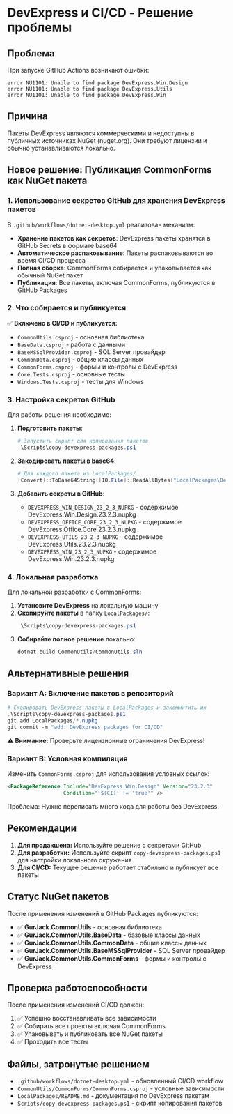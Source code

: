 # DevExpress и CI/CD - Решение проблемы

## Проблема
При запуске GitHub Actions возникают ошибки:
```
error NU1101: Unable to find package DevExpress.Win.Design
error NU1101: Unable to find package DevExpress.Utils
error NU1101: Unable to find package DevExpress.Win
```

## Причина
Пакеты DevExpress являются коммерческими и недоступны в публичных источниках NuGet (nuget.org). Они требуют лицензии и обычно устанавливаются локально.

## Новое решение: Публикация CommonForms как NuGet пакета

### 1. Использование секретов GitHub для хранения DevExpress пакетов

В `.github/workflows/dotnet-desktop.yml` реализован механизм:

- **Хранение пакетов как секретов**: DevExpress пакеты хранятся в GitHub Secrets в формате base64
- **Автоматическое распаковывание**: Пакеты распаковываются во время CI/CD процесса
- **Полная сборка**: CommonForms собирается и упаковывается как обычный NuGet пакет
- **Публикация**: Все пакеты, включая CommonForms, публикуются в GitHub Packages

### 2. Что собирается и публикуется

✅ **Включено в CI/CD и публикуется:**
- `CommonUtils.csproj` - основная библиотека
- `BaseData.csproj` - работа с данными
- `BaseMSSqlProvider.csproj` - SQL Server провайдер
- `CommonData.csproj` - общие классы данных
- `CommonForms.csproj` - формы и контролы с DevExpress
- `Core.Tests.csproj` - основные тесты
- `Windows.Tests.csproj` - тесты для Windows

### 3. Настройка секретов GitHub

Для работы решения необходимо:

1. **Подготовить пакеты**:
   ```powershell
   # Запустить скрипт для копирования пакетов
   .\Scripts\copy-devexpress-packages.ps1
   ```

2. **Закодировать пакеты в base64**:
   ```powershell
   # Для каждого пакета из LocalPackages/
   [Convert]::ToBase64String([IO.File]::ReadAllBytes("LocalPackages\DevExpress.Win.Design.23.2.3.nupkg"))
   ```

3. **Добавить секреты в GitHub**:
   - `DEVEXPRESS_WIN_DESIGN_23_2_3_NUPKG` - содержимое DevExpress.Win.Design.23.2.3.nupkg
   - `DEVEXPRESS_OFFICE_CORE_23_2_3_NUPKG` - содержимое DevExpress.Office.Core.23.2.3.nupkg
   - `DEVEXPRESS_UTILS_23_2_3_NUPKG` - содержимое DevExpress.Utils.23.2.3.nupkg
   - `DEVEXPRESS_WIN_23_2_3_NUPKG` - содержимое DevExpress.Win.23.2.3.nupkg

### 4. Локальная разработка

Для локальной разработки с CommonForms:

1. **Установите DevExpress** на локальную машину
2. **Скопируйте пакеты** в папку `LocalPackages/`:
   ```powershell
   .\Scripts\copy-devexpress-packages.ps1
   ```
3. **Собирайте полное решение** локально:
   ```powershell
   dotnet build CommonUtils/CommonUtils.sln
   ```

## Альтернативные решения

### Вариант A: Включение пакетов в репозиторий
```powershell
# Скопировать DevExpress пакеты в LocalPackages и закоммитить их
.\Scripts\copy-devexpress-packages.ps1
git add LocalPackages/*.nupkg
git commit -m "add: DevExpress packages for CI/CD"
```

**⚠️ Внимание:** Проверьте лицензионные ограничения DevExpress!

### Вариант B: Условная компиляция
Изменить `CommonForms.csproj` для использования условных ссылок:

```xml
<PackageReference Include="DevExpress.Win.Design" Version="23.2.3"
                  Condition="'$(CI)' != 'true'" />
```

Проблема: Нужно переписать много кода для работы без DevExpress.

## Рекомендации

1. **Для продакшена:** Используйте решение с секретами GitHub
2. **Для разработки:** Используйте скрипт `copy-devexpress-packages.ps1` для настройки локального окружения
3. **Для CI/CD:** Текущее решение работает стабильно и публикует все пакеты

## Статус NuGet пакетов

После применения изменений в GitHub Packages публикуются:

- ✅ **GurJack.CommonUtils** - основная библиотека
- ✅ **GurJack.CommonUtils.BaseData** - базовые классы данных
- ✅ **GurJack.CommonUtils.CommonData** - общие классы данных
- ✅ **GurJack.CommonUtils.BaseMSSqlProvider** - SQL Server провайдер
- ✅ **GurJack.CommonUtils.CommonForms** - формы и контролы с DevExpress

## Проверка работоспособности

После применения изменений CI/CD должен:
1. ✅ Успешно восстанавливать все зависимости
2. ✅ Собирать все проекты включая CommonForms
3. ✅ Упаковывать и публиковать все NuGet пакеты
4. ✅ Проходить все тесты

## Файлы, затронутые решением

- `.github/workflows/dotnet-desktop.yml` - обновленный CI/CD workflow
- `CommonUtils/CommonForms/CommonForms.csproj` - условные зависимости
- `LocalPackages/README.md` - документация по DevExpress пакетам
- `Scripts/copy-devexpress-packages.ps1` - скрипт копирования пакетов
